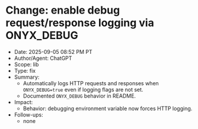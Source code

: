 # Change: enable debug request/response logging via ONYX_DEBUG

- Date: 2025-09-05 08:52 PM PT
- Author/Agent: ChatGPT
- Scope: lib
- Type: fix
- Summary:
  - Automatically logs HTTP requests and responses when `ONYX_DEBUG=true` even if logging flags are not set.
  - Documented `ONYX_DEBUG` behavior in README.
- Impact:
  - Behavior: debugging environment variable now forces HTTP logging.
- Follow-ups:
  - none

